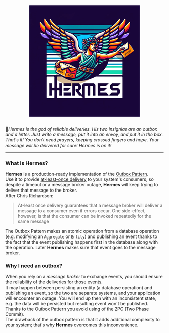 <img src="../public/logo-main.png" alt="Hermes logo" style="margin: 0 auto; width: 70%; display: block;" />
<br />

📜*Hermes is the god of reliable deliveries. His two insignias are an outbox and a letter. Just write a message, put it into an envoy, and put it in the box. That's it! You don't need prayers, keeping crossed fingers and hope. Your message will be delivered for sure! Hermes is on it!*

---

### What is Hermes?

**Hermes** is a production-ready implementation of the [Outbox Pattern](https://microservices.io/patterns/data/transactional-outbox.html).\
Use it to provide [at-least-once delivery](https://microservices.io/patterns/communication-style/idempotent-consumer.html) to your system's consumers, so despite a timeout or a message broker outage, **Hermes** will keep trying to deliver that message to the broker.\
After Chris Richardson:

> At-least once delivery guarantees that a message broker will deliver a message to a consumer even if errors occur. One side-effect, however, is that the consumer can be invoked repeatedly for the same message

The Outbox Pattern makes an atomic operation from a database operation (e.g. modifying an `Aggregate` or `Entity`) and publishing an event thanks to the fact that the event publishing happens first in the database along with the operation. Later **Hermes** makes sure that event goes to the message broker.

### Why I need an outbox?

When you rely on a _message broker_ to exchange events, you should ensure the reliability of the deliveries for those events.\
It may happen between persisting an entity (a database operation) and publishing an event, so the two are separate systems, and your application will encounter an outage. You will end up then with an inconsistent state, e.g. the data will be persisted but resulting event won't be published.\
Thanks to the Outbox Pattern you avoid using of the 2PC (Two Phase Commit).\
The drawback of the outbox pattern is that it adds additional complexity to your system; that's why **Hermes** overcomes this inconvenience.
